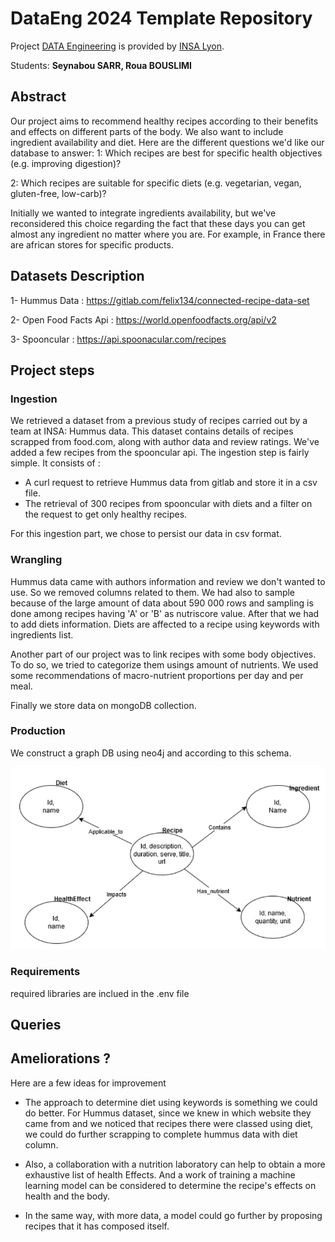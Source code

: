 # DataEng 2024 Template Repository

Project [DATA Engineering](https://www.riccardotommasini.com/courses/dataeng-insa-ot/) is provided by [INSA Lyon](https://www.insa-lyon.fr/).

Students: **Seynabou SARR, Roua BOUSLIMI**

## Abstract

Our project aims to recommend healthy recipes according to their benefits and effects on different parts of the body. We also want to include ingredient availability and diet. Here are the different questions we'd like our database to answer:
1: Which recipes are best for specific health objectives (e.g. improving digestion)?

2: Which recipes are suitable for specific diets (e.g. vegetarian, vegan, gluten-free, low-carb)?

Initially we wanted to integrate ingredients availability, but we've reconsidered this choice regarding the fact that these days you can get almost any ingredient no matter where you are. For example, in France there are african stores for specific products.

## Datasets Description 
1-	Hummus Data : https://gitlab.com/felix134/connected-recipe-data-set 

2-	Open Food Facts Api : https://world.openfoodfacts.org/api/v2

3-	Spooncular : https://api.spoonacular.com/recipes

## Project steps
### Ingestion

We retrieved a dataset from a previous study of recipes carried out by a team at INSA: Hummus data. This dataset contains details of recipes scrapped from food.com, along with author data and review ratings. We've added a few recipes from the spooncular api. The ingestion step is fairly simple. It consists of : 
- A curl request to retrieve Hummus data from gitlab and store it in a csv file.
- The retrieval of 300 recipes from spooncular with diets and a filter on the request to get only healthy recipes.

For this ingestion part, we chose to persist our data in csv format.

### Wrangling
Hummus data came with authors information and review we don't wanted to use. So we removed columns related to them. We had also to sample because of the large amount of data about 590 000 rows and sampling is done among recipes having 'A' or 'B' as nutriscore value. After that we had to add diets information. Diets are affected to a recipe using keywords with ingredients list.

Another part of our project was to link recipes with some body objectives. To do so, we tried to categorize them usings amount of nutrients. We used some recommendations of macro-nutrient proportions per day and per meal.

Finally we store data on mongoDB collection.

### Production
We construct a graph DB using neo4j and according to this schema.

![Graph_Schema](./images/graph_schema.png)

### Requirements
required libraries are inclued in the .env file

## Queries 

## Ameliorations ?

Here are a few ideas for improvement

- The approach to determine diet using keywords is something we could do better. For Hummus dataset, since we knew in which website they came from and we noticed that recipes there were classed using diet, we could do further scrapping to complete hummus data with diet column.

- Also, a collaboration with a nutrition laboratory can help to obtain a more exhaustive list of health Effects. And a work of training a machine learning model can be considered to determine the recipe's effects on health and the body.

- In the same way, with more data, a model could go further by proposing recipes that it has composed itself.